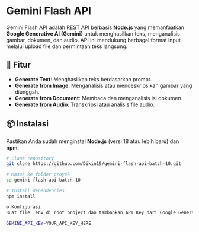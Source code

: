 # Gemini Flash API

Gemini Flash API adalah REST API berbasis **Node.js** yang memanfaatkan **Google Generative AI (Gemini)** untuk menghasilkan teks, menganalisis gambar, dokumen, dan audio. API ini mendukung berbagai format input melalui upload file dan permintaan teks langsung.

## 🚀 Fitur

- **Generate Text**: Menghasilkan teks berdasarkan prompt.
- **Generate from Image**: Menganalisis atau mendeskripsikan gambar yang diunggah.
- **Generate from Document**: Membaca dan menganalisis isi dokumen.
- **Generate from Audio**: Transkripsi atau analisis file audio.

## 📦 Instalasi

Pastikan Anda sudah menginstal **Node.js** (versi 18 atau lebih baru) dan **npm**.

```bash
# Clone repository
git clone https://github.com/Dikin19/gemini-flash-api-batch-10.git

# Masuk ke folder proyek
cd gemini-flash-api-batch-10

# Install dependencies
npm install

⚙️ Konfigurasi
Buat file .env di root project dan tambahkan API Key dari Google Generative AI:

GEMINI_API_KEY=YOUR_API_KEY_HERE

```
